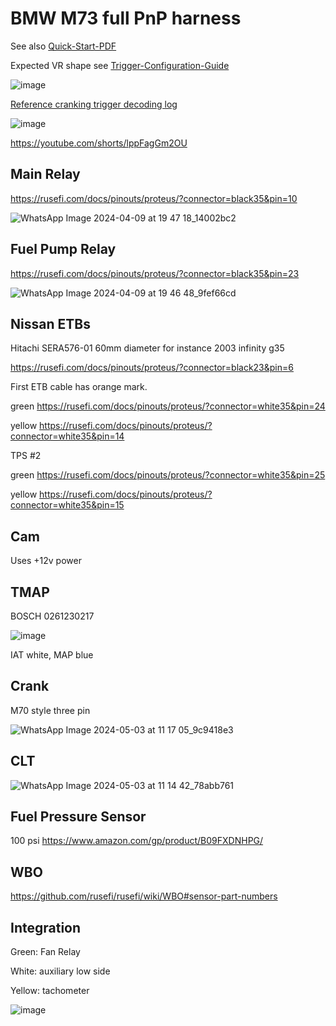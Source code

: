 # BMW M73 full PnP harness

See also [Quick-Start-PDF](Quick-Start-PDF)

Expected VR shape see [Trigger-Configuration-Guide](Trigger-Configuration-Guide#determine-correct-polarity)

![image](https://github.com/rusefi/rusefi/assets/48498823/fcecf4e4-6657-436b-a4f3-3af9ee59a375)

[Reference cranking trigger decoding log](https://github.com/rusefi/rusefi/files/15050786/M73-lazyharness.zip)

![image](https://github.com/rusefi/rusefi/assets/48498823/7f430111-e7c0-4411-b955-136113df577d)

https://youtube.com/shorts/lppFagGm2OU

## Main Relay

https://rusefi.com/docs/pinouts/proteus/?connector=black35&pin=10

![WhatsApp Image 2024-04-09 at 19 47 18_14002bc2](https://github.com/rusefi/rusefi/assets/48498823/732468f4-1b9f-45e7-8a4c-b3aebe70cbc3)

## Fuel Pump Relay

https://rusefi.com/docs/pinouts/proteus/?connector=black35&pin=23

![WhatsApp Image 2024-04-09 at 19 46 48_9fef66cd](https://github.com/rusefi/rusefi/assets/48498823/7c1f62cc-6580-4d1d-9eb7-d86d3b655785)

## Nissan ETBs

Hitachi SERA576-01 60mm diameter for instance 2003 infinity g35

https://rusefi.com/docs/pinouts/proteus/?connector=black23&pin=6

First ETB cable has orange mark.

green https://rusefi.com/docs/pinouts/proteus/?connector=white35&pin=24

yellow https://rusefi.com/docs/pinouts/proteus/?connector=white35&pin=14

TPS #2

green https://rusefi.com/docs/pinouts/proteus/?connector=white35&pin=25

yellow https://rusefi.com/docs/pinouts/proteus/?connector=white35&pin=15

## Cam

Uses +12v power

## TMAP

BOSCH 0261230217

![image](https://github.com/rusefi/rusefi/assets/48498823/71d91df0-37b4-49f7-b585-eced9c356b1e)

IAT white, MAP blue

## Crank

M70 style three pin

![WhatsApp Image 2024-05-03 at 11 17 05_9c9418e3](https://github.com/rusefi/rusefi/assets/48498823/551a22bd-90e0-481d-a151-d2c820c2b48d)

## CLT

![WhatsApp Image 2024-05-03 at 11 14 42_78abb761](https://github.com/rusefi/rusefi/assets/48498823/f33314a0-8396-4a6a-b814-197cd0d9dc1b)

## Fuel Pressure Sensor

100 psi https://www.amazon.com/gp/product/B09FXDNHPG/

## WBO

https://github.com/rusefi/rusefi/wiki/WBO#sensor-part-numbers

## Integration

Green: Fan Relay

White: auxiliary low side

Yellow: tachometer 

![image](https://github.com/rusefi/rusefi/assets/48498823/dde303e9-737d-4b4c-ba3d-a346ec9146fd)
